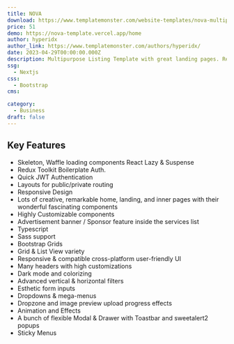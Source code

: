 ```yaml
---
title: NOVA
download: https://www.templatemonster.com/website-templates/nova-multipurpose-listing-directory-theme-nextjs-amp-react-template-232036.html
price: 51
demo: https://nova-template.vercel.app/home
author: hyperidx
author_link: https://www.templatemonster.com/authors/hyperidx/
date: 2023-04-29T00:00:00.000Z
description: Multipurpose Listing Template with great landing pages. Responsive & cross-platform, browser-compatible components! Also can be used as Real Estate, Hotel Booking, Travel, Listing Directory.
ssg:
  - Nextjs
css:
  - Bootstrap
cms:

category:
  - Business
draft: false
---
```


## Key Features

- Skeleton, Waffle loading components React Lazy & Suspense
- Redux Toolkit Boilerplate Auth.
- Quick JWT Authentication
- Layouts for public/private routing
- Responsive Design
- Lots of creative, remarkable home, landing, and inner pages with their wonderful fascinating components
- Highly Customizable components
- Advertisement banner / Sponsor feature inside the services list
- Typescript
- Sass support
- Bootstrap Grids
- Grid & List View variety
- Responsive & compatible cross-platform user-friendly UI
- Many headers with high customizations
- Dark mode and colorizing
- Advanced vertical & horizontal filters
- Esthetic form inputs
- Dropdowns & mega-menus
- Dropzone and image preview upload progress effects
- Animation and Effects
- A bunch of flexible Modal & Drawer with Toastbar and sweetalert2 popups
- Sticky Menus
